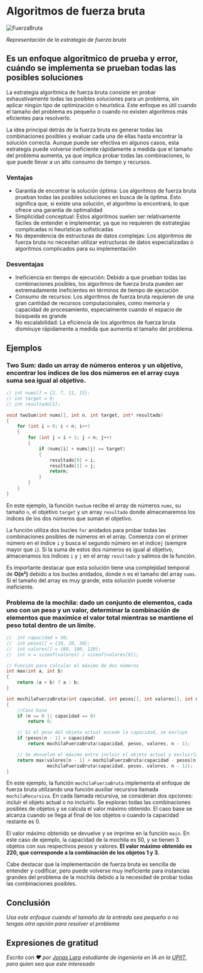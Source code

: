 # Algoritmos de fuerza bruta

![FuerzaBruta](/01.-Sources/Images/FuerzaBruta.png)

_Representación de la estrategia de fuerza bruta_

## Es un enfoque algoritmico de prueba y error, cuándo se implementa se prueban todas las posibles soluciones

La estrategia algorítmica de fuerza bruta consiste en probar exhaustivamente todas las posibles soluciones para un problema, sin aplicar ningún tipo de optimización o heurística. Este enfoque es útil cuando el tamaño del problema es pequeño o cuando no existen algoritmos más eficientes para resolverlo.

La idea principal detrás de la fuerza bruta es generar todas las combinaciones posibles y evaluar cada una de ellas hasta encontrar la solución correcta. Aunque puede ser efectiva en algunos casos, esta estrategia puede volverse ineficiente rápidamente a medida que el tamaño del problema aumenta, ya que implica probar todas las combinaciones, lo que puede llevar a un alto consumo de tiempo y recursos.

### Ventajas

- Garantía de encontrar la solución óptima: Los algoritmos de fuerza bruta prueban todas las posibles soluciones en busca de la óptima. Esto significa que, si existe una solución, el algoritmo la encontrará, lo que ofrece una garantía de optimalidad
- Simplicidad conceptual: Estos algoritmos suelen ser relativamente fáciles de entender e implementar, ya que no requieren de estrategias complicadas ni heurísticas sofisticadas
- No dependencia de estructuras de datos complejas: Los algoritmos de fuerza bruta no necesitan utilizar estructuras de datos especializadas o algoritmos complicados para su implementación

### Desventajas
- Ineficiencia en tiempo de ejecución: Debido a que prueban todas las combinaciones posibles, los algoritmos de fuerza bruta pueden ser extremadamente ineficientes en términos de tiempo de ejecución
- Consumo de recursos: Los algoritmos de fuerza bruta requieren de una gran cantidad de recursos computacionales, como memoria y capacidad de procesamiento, especialmente cuando el espacio de búsqueda es grande
- No escalabilidad: La eficiencia de los algoritmos de fuerza bruta disminuye rápidamente a medida que aumenta el tamaño del problema. 

## Ejemplos

### Two Sum: dado un array de números enteros y un objetivo, encontrar los índices de los dos números en el array cuya suma sea igual al objetivo.

```c
// int nums[] = {2, 7, 11, 15};
// int target = 9;
// int resultado[2];

void twoSum(int nums[], int n, int target, int* resultado) 
{
    for (int i = 0; i < n; i++) 
    {
        for (int j = i + 1; j < n; j++) 
        {
            if (nums[i] + nums[j] == target) 
            {
                resultado[0] = i;
                resultado[1] = j;
                return;
            }
        }
    }
}
```

En este ejemplo, la función `twoSum` recibe el array de números `nums`, su tamaño `n`, el objetivo `target` y un array `resultado` donde almacenaremos los índices de los dos números que suman el objetivo.

La función utiliza dos bucles `for` anidados para probar todas las combinaciones posibles de números en el array. Comienza con el primer número en el índice `i` y busca el segundo número en el índice`j` (siempre mayor que `i`). Si la suma de estos dos números es igual al objetivo, almacenamos los índices `i` y `j` en el array `resultado` y salimos de la función.

Es importante destacar que esta solución tiene una complejidad temporal de **O(n²)** debido a los bucles anidados, donde n es el tamaño del array `nums`. Si el tamaño del array es muy grande, esta solución puede volverse ineficiente.

### Problema de la mochila: dado un conjunto de elementos, cada uno con un peso y un valor, determinar la combinación de elementos que maximice el valor total mientras se mantiene el peso total dentro de un límite.

```c
//  int capacidad = 50;
//  int pesos[] = {10, 20, 30};
//  int valores[] = {60, 100, 120};
//  int n = sizeof(valores) / sizeof(valores[0]);

// Función para calcular el máximo de dos números
int max(int a, int b)
{
    return (a > b) ? a : b;
}

int mochilaFuerzaBruta(int capacidad, int pesos[], int valores[], int n)
{
    //Caso base
    if (n == 0 || capacidad == 0)
        return 0;

    // Si el peso del objeto actual excede la capacidad, se excluye
    if (pesos[n - 1] > capacidad)
        return mochilaFuerzaBruta(capacidad, pesos, valores, n - 1);

    // Se devuelve el máximo entre incluir el objeto actual y excluirlo
    return max(valores[n - 1] + mochilaFuerzaBruta(capacidad - pesos[n - 1], pesos, valores, n - 1),
               mochilaFuerzaBruta(capacidad, pesos, valores, n - 1));
}
```

En este ejemplo, la función `mochilaFuerzaBruta` implementa el enfoque de fuerza bruta utilizando una función auxiliar recursiva llamada `mochilaRecursiva`. En cada llamada recursiva, se consideran dos opciones: incluir el objeto actual o no incluirlo. Se exploran todas las combinaciones posibles de objetos y se calcula el valor máximo obtenido. El caso base se alcanza cuando se llega al final de los objetos o cuando la capacidad restante es 0.

El valor máximo obtenido se devuelve y se imprime en la función `main`. En este caso de ejemplo, la capacidad de la mochila es 50, y se tienen 3 objetos con sus respectivos pesos y valores. **El valor máximo obtenido es 220, que corresponde a la combinación de los objetos 1 y 3.**

Cabe destacar que la implementación de fuerza bruta es sencilla de entender y codificar, pero puede volverse muy ineficiente para instancias grandes del problema de la mochila debido a la necesidad de probar todas las combinaciones posibles.



## Conclusión

_Usa este enfoque cuando el tamaño de la entrada sea pequeño o no tengas otra opción para resolver el problema_

## Expresiones de gratitud

_Escrito con ❤️ por [Jonas Lara](https://medium.com/@jonas_lara) estudiante de ingeniería en IA en la [UPIIT](https://www.upiit.ipn.mx/), para quien sea que este interesado_